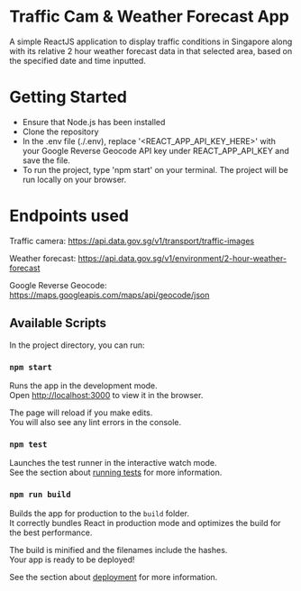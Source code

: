 # Traffic Cam & Weather Forecast App
A simple ReactJS application to display traffic conditions in Singapore along with its relative 2 hour weather forecast data in that selected area, based on the specified date and time inputted.

# Getting Started
 * Ensure that Node.js has been installed
 * Clone the repository
 * In the .env file (./.env), replace '<REACT_APP_API_KEY_HERE>' with your Google Reverse Geocode API key under REACT_APP_API_KEY and save the file.
 * To run the project, type 'npm start' on your terminal. The project will be run locally on your browser.

# Endpoints used

Traffic camera: https://api.data.gov.sg/v1/transport/traffic-images

Weather forecast: https://api.data.gov.sg/v1/environment/2-hour-weather-forecast

Google Reverse Geocode: https://maps.googleapis.com/maps/api/geocode/json 


## Available Scripts

In the project directory, you can run:

### `npm start`

Runs the app in the development mode.<br />
Open [http://localhost:3000](http://localhost:3000) to view it in the browser.

The page will reload if you make edits.<br />
You will also see any lint errors in the console.

### `npm test`

Launches the test runner in the interactive watch mode.<br />
See the section about [running tests](https://facebook.github.io/create-react-app/docs/running-tests) for more information.

### `npm run build`

Builds the app for production to the `build` folder.<br />
It correctly bundles React in production mode and optimizes the build for the best performance.

The build is minified and the filenames include the hashes.<br />
Your app is ready to be deployed!

See the section about [deployment](https://facebook.github.io/create-react-app/docs/deployment) for more information.


